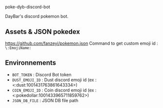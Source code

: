 # 
poke-dyb-discord-bot

DayBar's discord pokemon bot.

## Assets & JSON pokedex
https://github.com/fanzeyi/pokemon.json
Command to get custom emoji id : `\:EmojiName:`  

## Environnements
- `BOT_TOKEN` : Discord Bot token
- `DUST_EMOJI_ID` : Dust discord emoji id (ex : <:dust:1001431763861643334>) 
- `COIN_EMOJI_ID` : Coin discord emoji id (ex : <:pokedollar:1001433965711859762>) 
- `JSON_DB_FILE` : JSON DB file path 